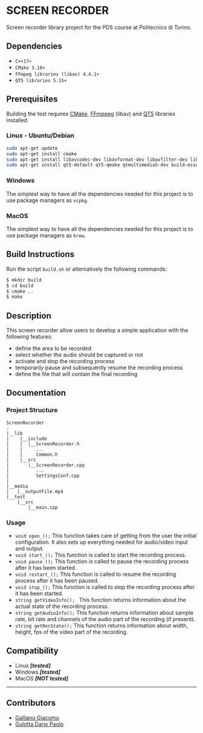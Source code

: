 
# SCREEN RECORDER

Screen recorder library project for the PDS course at Politecnico di Torino.

## Dependencies

- `C++17+`
- `CMake 3.18+`
- `FFmpeg libraries (libav) 4.4.1+`
- `QT5 libraries 5.15+`

## Prerequisites

Building the test requires [CMake](https://cmake.org/), [FFmppeg](https://ffmpeg.org/) (libav) and [QT5](https://www.qt.io/) libraries installed.

### Linux - Ubuntu/Debian

```bash
sudo apt-get update
sudo apt-get install cmake
sudo apt-get install libavcodec-dev libavformat-dev libavfilter-dev libavutil-dev libavdevice-dev libswscale-dev libswresample-dev pkg-config -y
sudo apt-get install qt5-default qt5-qmake qtmultimedia5-dev build-essential
```

### Windows
The simplest way to have all the dependencies needed for this project is to use package managers as `vcpkg`.

### MacOS
The simplest way to have all the dependencies needed for this project is to use package managers as `brew`.

## Build Instructions 
Run the script `build.sh` or alternatively the following commands:
```bash
$ mkdir build
$ cd build
$ cmake ..
$ make
```
## Description
This screen recorder allow users to develop a simple application with the following features:
- define the area to be recorded
- select whether the audio should be captured or not
- activate and stop the recording process
- temporarily pause and subsequently resume the recording process
- define the file that will contain the final recording

## Documentation
### Project Structure
```
ScreenRecorder
.
|__lib
|    |__include
|    |  |__ScreenRecorder.h
|    |     ...
|    |     Common.h
|    |__src
|       |__ScreenRecorder.cpp
|          ...
|          SettingsConf.cpp
|
|__media
|   |__outputFile.mp4
|__test
    |__src
        |__main.cpp
```
### Usage
- `void open_();`
This function takes care of getting from the user the initial configuration. It also sets up everything needed for audio/video input and output.  
- `void start_();`
This function is called to start the recording process.
- `void pause_();`
  This function is called to pause the recording process after it has been started.
- `void restart_();`
  This function is called to resume the recording process after it has been paused.
- `void stop_();`
  This function is called to stop the recording process after it has been started.
- `string getVideoInfo(); `
This function returns information about the actual state of the recording process.
- `string getAudioInfo();`
This function returns information about sample rate, bit rate and channels of the audio part of the recording (if present). 
- `string getRecState();`
This function returns information about width, height, fps of the video part of the recording.

## Compatibility
- Linux ***[tested]***
- Windows ***[tested]***
- MacOS ***[NOT tested]***

---
## Contributors 
- [Galliano Giacomo](https://github.com/giacomo-galliano)
- [Gulotta Dario Paolo](https://github.com/DarkoBiersack)

